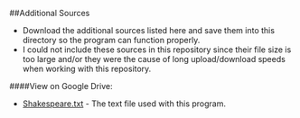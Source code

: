 ##Additional Sources

  - Download the additional sources listed here and save them into this directory so the program can function properly.
  - I could not include these sources in this repository since their file size is too large and/or they were the cause of long upload/download speeds when working with this repository. 

####View on Google Drive: 
  - [Shakespeare.txt](https://drive.google.com/open?id=0B4CF__kbczDjaVlFMklZRGJlRXM&authuser=0) - The text file used with this program.
